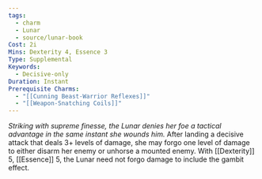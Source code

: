 ```yaml
---
tags:
  - charm
  - Lunar
  - source/lunar-book
Cost: 2i
Mins: Dexterity 4, Essence 3
Type: Supplemental
Keywords:
  - Decisive-only
Duration: Instant
Prerequisite Charms:
  - "[[Cunning Beast-Warrior Reflexes]]"
  - "[[Weapon-Snatching Coils]]"
---
```

*Striking with supreme finesse, the Lunar denies her foe a tactical advantage in the same instant she wounds him.*
After landing a decisive attack that deals 3+ levels of damage, she may forgo one level of damage to either disarm her enemy or unhorse a mounted enemy. With [[Dexterity]] 5, [[Essence]] 5, the Lunar need not forgo damage to include the gambit effect.